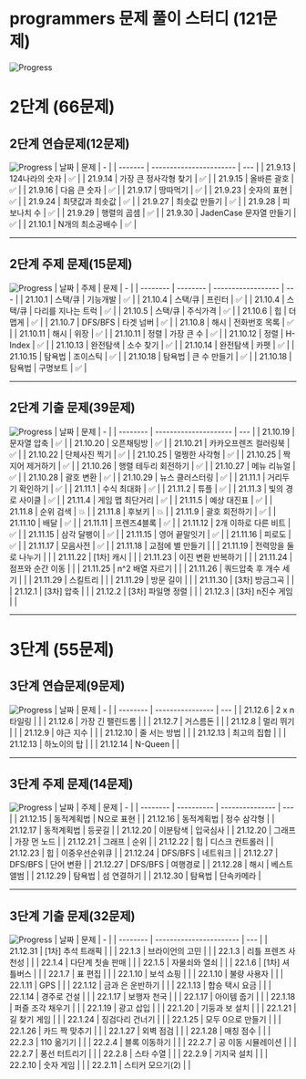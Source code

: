 # programmers 문제 풀이 스터디 (121문제)

![Progress](https://progress-bar.dev/42/?title=done&scale=100&width=300)

# 2단계 (66문제)

## 2단계 연습문제(12문제)
![Progress](https://progress-bar.dev/100/?title=done&scale=100&width=100)
| 날짜    | 문제                    | -   |
| ------- | ----------------------- | --- |
| 21.9.13 | 124나라의 숫자          | ✅  |
| 21.9.14 | 가장 큰 정사각형 찾기   | ✅  |
| 21.9.15 | 올바른 괄호             | ✅  |
| 21.9.16 | 다음 큰 숫자            | ✅  |
| 21.9.17 | 땅따먹기                | ✅  |
| 21.9.23 | 숫자의 표현             | ✅  |
| 21.9.24 | 최댓값과 최솟값         | ✅  |
| 21.9.27 | 최솟값 만들기           | ✅  |
| 21.9.28 | 피보나치 수             | ✅  |
| 21.9.29 | 행렬의 곱셈             | ✅  |
| 21.9.30 | JadenCase 문자열 만들기 | ✅  |
| 21.10.1 | N개의 최소공배수        | ✅  |

---

## 2단계 주제 문제(15문제)
![Progress](https://progress-bar.dev/100/?title=done&scale=100&width=100)
| 날짜     | 주제     | 문제               | -   |
| -------- | -------- | ------------------ | --- |
| 21.10.1  | 스택/큐  | 기능개발           | ✅  |
| 21.10.4  | 스택/큐  | 프린터             | ✅  |
| 21.10.4  | 스택/큐  | 다리를 지나는 트럭 | ✅  |
| 21.10.5  | 스택/큐  | 주식가격           | ✅  |
| 21.10.6  | 힙       | 더 맵게            | ✅  |
| 21.10.7  | DFS/BFS  | 타겟 넘버          | ✅  |
| 21.10.8  | 해시     | 전화번호 목록      | ✅  |
| 21.10.11 | 해시     | 위장               | ✅  |
| 21.10.11 | 정렬     | 가장 큰 수         | ✅  |
| 21.10.12 | 정렬     | H-Index            | ✅  |
| 21.10.13 | 완전탐색 | 소수 찾기          | ✅  |
| 21.10.14 | 완전탐색 | 카펫               | ✅  |
| 21.10.15 | 탐욕법   | 조이스틱           | ✅  |
| 21.10.18 | 탐욕법   | 큰 수 만들기       | ✅  |
| 21.10.18 | 탐욕법   | 구명보트           | ✅  |

---

## 2단계 기출 문제(39문제)
![Progress](https://progress-bar.dev/62/?title=done&scale=100&width=100)
| 날짜     | 문제                  | -   |
| -------- | --------------------- | --- |
| 21.10.19 | 문자열 압축           | ✅  |
| 21.10.20 | 오픈채팅방            | ✅  |
| 21.10.21 | 카카오프렌즈 컬러링북 | ✅  |
| 21.10.22 | 단체사진 찍기         | ✅  |
| 21.10.25 | 멀쩡한 사각형         | ✅  |
| 21.10.25 | 짝지어 제거하기       | ✅  |
| 21.10.26 | 행렬 테두리 회전하기  | ✅  |
| 21.10.27 | 메뉴 리뉴얼           | ✅  |
| 21.10.28 | 괄호 변환             | ✅  |
| 21.10.29 | 뉴스 클러스터링       | ✅  |
| 21.11.1  | 거리두기 확인하기     | ✅  |
| 21.11.1  | 수식 최대화           | ✅  |
| 21.11.2  | 튜플                  | ✅  |
| 21.11.3  | 빛의 경로 사이클      | ✅  |
| 21.11.4  | 게임 맵 최단거리      | ✅  |
| 21.11.5  | 예상 대진표           | ✅  |
| 21.11.8  | 순위 검색             | 💥  |
| 21.11.8  | 후보키                | 💥  |
| 21.11.9  | 괄호 회전하기         |  ✅   |
| 21.11.10 | 배달                  |  ✅   |
| 21.11.11 | 프렌즈4블록           |  ✅   |
| 21.11.12 | 2개 이하로 다른 비트  |  ✅  |
| 21.11.15 | 삼각 달팽이           |  ✅  |
| 21.11.15 | 영어 끝말잇기         |  ✅  |
| 21.11.16 | 피로도      |  ✅  |
| 21.11.17 | 모음사전       |  ✅  |
| 21.11.18 | 교점에 별 만들기       |     |
| 21.11.19 | 전력망을 둘로 나누기       |     |
| 21.11.22 | [1차] 캐시            |     |
| 21.11.23 | 이진 변환 반복하기    |     |
| 21.11.24 | 점프와 순간 이동      |     |
| 21.11.25 | n^2 배열 자르기      |     |
| 21.11.26 | 쿼드압축 후 개수 세기 |     |
| 21.11.29 | 스킬트리              |     |
| 21.11.29 | 방문 길이             |     |
| 21.11.30 | [3차] 방금그곡        |     |
| 21.12.1 | [3차] 압축            |     |
| 21.12.2 | [3차] 파일명 정렬     |     |
| 21.12.3 | [3차] n진수 게임      |     |

---

# 3단계 (55문제)

## 3단계 연습문제(9문제)
![Progress](https://progress-bar.dev/0/?title=done&scale=100&width=100)
| 날짜     | 문제             | -   |
| -------- | ---------------- | --- |
| 21.12.6 | 2 x n 타일링     |     |
| 21.12.6  | 가장 긴 팰린드롬 |     |
| 21.12.7  | 거스름돈         |     |
| 21.12.8  | 멀리 뛰기        |     |
| 21.12.9  | 야근 지수        |     |
| 21.12.10  | 줄 서는 방법     |     |
| 21.12.13  | 최고의 집합      |     |
| 21.12.13  | 하노이의 탑      |     |
| 21.12.14  | N-Queen          |     |

---

## 3단계 주제 문제(14문제)
![Progress](https://progress-bar.dev/0/?title=done&scale=100&width=100)
| 날짜     | 주제       | 문제            | -   |
| -------- | ---------- | --------------- | --- |
| 21.12.15 | 동적계획법 | N으로 표현      |
| 21.12.16 | 동적계획법 | 정수 삼각형     |
| 21.12.17 | 동적계획법 | 등굣길          |
| 21.12.20 | 이분탐색   | 입국심사        |
| 21.12.20 | 그래프     | 가장 먼 노드    |
| 21.12.21 | 그래프     | 순위            |
| 21.12.22 | 힙         | 디스크 컨트롤러 |
| 21.12.23 | 힙         | 이중우선순위큐  |
| 21.12.24 | DFS/BFS    | 네트워크        |
| 21.12.27 | DFS/BFS    | 단어 변환       |
| 21.12.27 | DFS/BFS    | 여행경로        |
| 21.12.28 | 해시       | 베스트앨범      |
| 21.12.29 | 탐욕법     | 섬 연결하기     |
| 21.12.30 | 탐욕법     | 단속카메라      |

---

## 3단계 기출 문제(32문제)
![Progress](https://progress-bar.dev/0/?title=done&scale=100&width=100)
| 날짜     | 문제                    | -   |
| -------- | ----------------------- | --- |
| 21.12.31 | [1차] 추석 트래픽       |     |
| 22.1.3 | 브라이언의 고민         |     |
| 22.1.3 | 리틀 프렌즈 사천성      |     |
| 22.1.4 | 다단계 칫솔 판매        |     |
| 22.1.5 | 자물쇠와 열쇠           |     |
| 22.1.6   | [1차] 셔틀버스         |     |
| 22.1.7   | 표 편집                 |     |
| 22.1.10   | 보석 쇼핑               |     |
| 22.1.10   | 불량 사용자             |     |
| 22.1.11   | GPS                     |     |
| 22.1.12   | 금과 은 운반하기        |     |
| 22.1.13  | 합승 택시 요금          |     |
| 22.1.14  | 경주로 건설             |     |
| 22.1.17  | 보행자 천국             |     |
| 22.1.17  | 아이템 줍기             |     |
| 22.1.18  | 퍼즐 조각 채우기 |     |
| 22.1.19  | 광고 삽입               |     |
| 22.1.20  | 기둥과 보 설치          |     |
| 22.1.21  | 길 찾기 게임            |     |
| 22.1.24  | 징검다리 건너기         |     |
| 22.1.25  | 모두 0으로 만들기       |     |
| 22.1.26  | 카드 짝 맞추기          |     |
| 22.1.27  | 외벽 점검               |     |
| 22.1.28  | 매칭 점수               |     |
| 22.2.3  | 110 옮기기              |     |
| 22.2.4  | 블록 이동하기           |     |
| 22.2.7  | 공 이동 시뮬레이션           |     |
| 22.2.7  | 풍선 터트리기           |     |
| 22.2.8  | 스타 수열               |     |
| 22.2.9  | 기지국 설치             |     |
| 22.2.10  | 숫자 게임               |     |
| 22.2.11   | 스티커 모으기(2)        |     |
